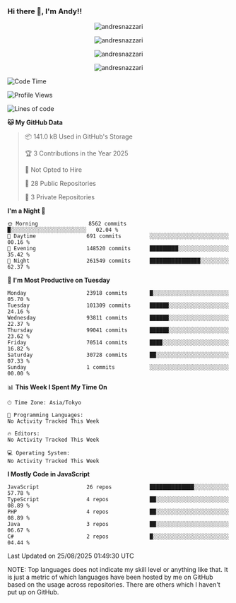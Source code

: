 ### Hi there 👋, I'm Andy!!

<p align="center" >
  <img src="https://github-profile-trophy.vercel.app/?username=AndresNazzari&theme=dracula&column=-1" alt="andresnazzari"/>
</p>

<p align="center">
  <img  src="https://github-readme-stats.vercel.app/api?username=AndresNazzari&count_private=true&show_icons=true&theme=dracula" alt="andresnazzari"/>
</p>
<p align="center">
  <img  src="https://github-readme-stats.vercel.app/api/top-langs/?username=AndresNazzari&layout=compact" alt="andresnazzari"/>
</p>
<p align="center" >
  <img src="https://github-readme-stats.vercel.app/api/wakatime?username=AndresNazzari" alt="andresnazzari"/>
</p>

<!--START_SECTION:waka-->
![Code Time](http://img.shields.io/badge/Code%20Time-966%20hrs%209%20mins-blue)

![Profile Views](http://img.shields.io/badge/Profile%20Views-0-blue)

![Lines of code](https://img.shields.io/badge/From%20Hello%20World%20I%27ve%20Written-80.5%20million%20lines%20of%20code-blue)

**🐱 My GitHub Data** 

> 📦 141.0 kB Used in GitHub's Storage 
 > 
> 🏆 3 Contributions in the Year 2025
 > 
> 🚫 Not Opted to Hire
 > 
> 📜 28 Public Repositories 
 > 
> 🔑 3 Private Repositories 
 > 
**I'm a Night 🦉** 

```text
🌞 Morning                8562 commits        █░░░░░░░░░░░░░░░░░░░░░░░░   02.04 % 
🌆 Daytime                691 commits         ░░░░░░░░░░░░░░░░░░░░░░░░░   00.16 % 
🌃 Evening                148520 commits      █████████░░░░░░░░░░░░░░░░   35.42 % 
🌙 Night                  261549 commits      ████████████████░░░░░░░░░   62.37 % 
```
📅 **I'm Most Productive on Tuesday** 

```text
Monday                   23918 commits       █░░░░░░░░░░░░░░░░░░░░░░░░   05.70 % 
Tuesday                  101309 commits      ██████░░░░░░░░░░░░░░░░░░░   24.16 % 
Wednesday                93811 commits       ██████░░░░░░░░░░░░░░░░░░░   22.37 % 
Thursday                 99041 commits       ██████░░░░░░░░░░░░░░░░░░░   23.62 % 
Friday                   70514 commits       ████░░░░░░░░░░░░░░░░░░░░░   16.82 % 
Saturday                 30728 commits       ██░░░░░░░░░░░░░░░░░░░░░░░   07.33 % 
Sunday                   1 commits           ░░░░░░░░░░░░░░░░░░░░░░░░░   00.00 % 
```


📊 **This Week I Spent My Time On** 

```text
🕑︎ Time Zone: Asia/Tokyo

💬 Programming Languages: 
No Activity Tracked This Week

🔥 Editors: 
No Activity Tracked This Week

💻 Operating System: 
No Activity Tracked This Week
```

**I Mostly Code in JavaScript** 

```text
JavaScript               26 repos            ██████████████░░░░░░░░░░░   57.78 % 
TypeScript               4 repos             ██░░░░░░░░░░░░░░░░░░░░░░░   08.89 % 
PHP                      4 repos             ██░░░░░░░░░░░░░░░░░░░░░░░   08.89 % 
Java                     3 repos             ██░░░░░░░░░░░░░░░░░░░░░░░   06.67 % 
C#                       2 repos             █░░░░░░░░░░░░░░░░░░░░░░░░   04.44 % 
```




 Last Updated on 25/08/2025 01:49:30 UTC
<!--END_SECTION:waka-->

NOTE: Top languages does not indicate my skill level or anything like that. It is just a metric of which languages have been hosted by me on GitHub based on the usage across repositories. There are others which I haven't put up on GitHub.

<!-- Here are some ideas to get you started:

-   🔭 I’m currently working on ...
-   🌱 I’m currently learning ...
-   👯 I’m looking to collaborate on ...
-   🤔 I’m looking for help with ...
-   💬 Ask me about ...
-   📫 How to reach me: ...
-   😄 Pronouns: ...
-   ⚡ Fun fact: ... -->
